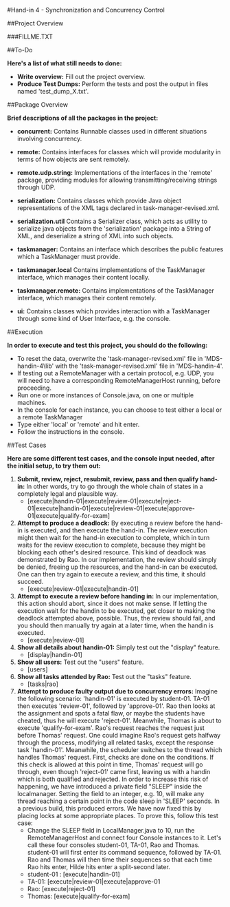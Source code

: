 #Hand-in 4 - Synchronization and Concurrency Control

##Project Overview

###FILLME.TXT

##To-Do

__Here's a list of what still needs to done:__

 * __Write overview:__ Fill out the project overview.
 * __Produce Test Dumps:__ Perform the tests and post the output in files named 'test_dump_X.txt'.

 
##Package Overview

__Brief descriptions of all the packages in the project:__ 
 * __concurrent:__ Contains Runnable classes used in different situations involving concurrency.

 * __remote:__ Contains interfaces for classes which will provide modularity in terms of how objects are sent remotely.
 * __remote.udp.string:__ Implementations of the interfaces in the 'remote' package, providing modules for allowing transmitting/receiving strings through UDP. 

 * __serialization:__ Contains classes which provide Java object representations of the XML tags declared in task-manager-revised.xml.
 * __serialization.util__ Contains a Serializer class, which acts as  utility to serialize java objects from the 'serialization' package into a String of XML, and deserialize a string of XML into such objects.   

 * __taskmanager:__ Contains an interface which describes the public features which a TaskManager must provide.
 * __taskmanager.local__ Contains implementations of the TaskManager interface, which manages their content locally.
 * __taskmanager.remote:__ Contains implementations of the TaskManager interface, which manages their content remotely.

 * __ui:__ Contains classes which provides interaction with a TaskManager through some kind of User Interface, e.g. the console.

##Execution

__In order to execute and test this project, you should do the following:__

 * To reset the data, overwrite the 'task-manager-revised.xml' file in 'MDS-handin-4\lib' with the 'task-manager-revised.xml' file in 'MDS-handin-4'.
 * If testing out a RemoteManager with a certain protocol, e.g. UDP, you will need to have a corresponding RemoteManagerHost running, before proceeding.
 * Run one or more instances of Console.java, on one or multiple machines.
 * In the console for each instance, you can choose to test either a local or a remote TaskManager
 * Type either 'local' or 'remote' and hit enter.
 * Follow the instructions in the console.

##Test Cases

__Here are some different test cases, and the console input needed, after the initial setup, to try them out:__

1. __Submit, review, reject, resubmit, review, pass and then qualify hand-in:__ In other words, try to go through the whole chain of states in a completely legal and plausible way.
   * [execute|handin-01|execute|review-01|execute|reject-01|execute|handin-01|execute|review-01|execute|approve-01|execute|qualify-for-exam]
2. __Attempt to produce a deadlock:__ By executing a review before the hand-in is executed, and then execute the hand-in. The review execution might then wait for the hand-in execution to complete, which in turn waits for the review execution to complete, because they might be blocking each other's desired resource. This kind of deadlock was demonstrated by Rao. In our implementation, the review should simply be denied, freeing up the resources, and the hand-in can be executed. One can then try again to execute a review, and this time, it should succeed.
   * [execute|review-01|execute|handin-01]
3. __Attempt to execute a review before handing in:__ In our implementation, this action should abort, since it does not make sense. If letting the execution wait for the handin to be executed, get closer to making the deadlock attempted above, possible. Thus, the review should fail, and you should then manually try again at a later time, when the handin is executed.
   * [execute|review-01]
4. __Show all details about handin-01:__ Simply test out the "display" feature.
   * [display|handin-01]
5. __Show all users:__ Test out the "users" feature.
   * [users]
6. __Show all tasks attended by Rao:__ Test out the "tasks" feature.
   * [tasks|rao]
7. __Attempt to produce faulty output due to concurrency errors:__ Imagine the following scenario: 'handin-01' is executed by student-01. TA-01 then executes 'review-01', followed by 'approve-01'.
Rao then looks at the assignment and spots a fatal flaw, or maybe the students have cheated, thus he will execute 'reject-01'.
Meanwhile, Thomas is about to execute 'qualify-for-exam'. Rao's request reaches the request just before Thomas' request.
One could imagine Rao's request gets halfway through the process, modifying all related tasks, except the response task 'handin-01'.
Meanwhile, the scheduler switches to the thread which handles Thomas' request. First, checks are done on the conditions. If this check is allowed at this point in time, Thomas' request will go through, even though 'reject-01' came first, leaving us with a handin which is both qualified and rejected.
In order to increase this risk of happening, we have introduced a private field "SLEEP" inside the localmanager. Setting the field to an integer, e.g. 10, will make any thread reaching a certain point in the code sleep in 'SLEEP' seconds.
In a previous build, this produced errors. We have now fixed this by placing locks at some appropriate places. To prove this, follow this test case:
     * Change the SLEEP field in LocalManager.java to 10, run the RemoteManagerHost and connect four Console instances to it. Let's call these four consoles student-01, TA-01, Rao and Thomas. student-01 will first enter its command sequence, followed by TA-01. Rao and Thomas will then time their sequences so that each time Rao hits enter, Hilde hits enter a split-second later.
     * student-01 : [execute|handin-01]
     * TA-01: [execute|review-01|execute|approve-01
     * Rao: [execute|reject-01] 
     * Thomas: [execute|qualify-for-exam]
